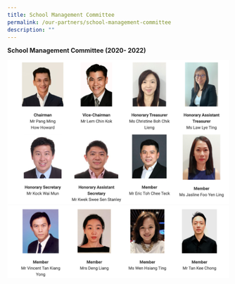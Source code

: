 ```yaml
---
title: School Management Committee
permalink: /our-partners/school-management-committee
description: ""
---
```

**School Management Committee (2020- 2022)**

![](/images/cms%204.png)
![](/images/smc%202.png)